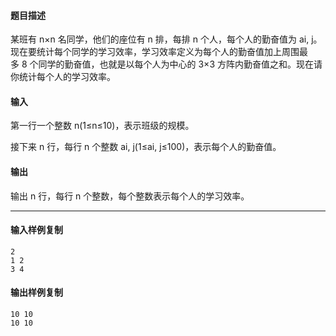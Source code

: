#### 题目描述

某班有 n×n 名同学，他们的座位有 n 排，每排 n 个人，每个人的勤奋值为 ai, j。现在要统计每个同学的学习效率，学习效率定义为每个人的勤奋值加上周围最多 8 个同学的勤奋值，也就是以每个人为中心的 3×3 方阵内勤奋值之和。现在请你统计每个人的学习效率。  

#### 输入

第一行一个整数 n(1≤n≤10)，表示班级的规模。

接下来 n 行，每行 n 个整数 ai, j(1≤ai, j≤100)，表示每个人的勤奋值。

#### 输出

输出 n 行，每行 n 个整数，每个整数表示每个人的学习效率。

___

#### 输入样例复制

```
2
1 2
3 4
```

#### 输出样例复制

```
10 10
10 10
```